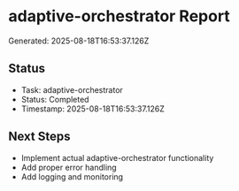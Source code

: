 # adaptive-orchestrator Report

Generated: 2025-08-18T16:53:37.126Z

## Status
- Task: adaptive-orchestrator
- Status: Completed
- Timestamp: 2025-08-18T16:53:37.126Z

## Next Steps
- Implement actual adaptive-orchestrator functionality
- Add proper error handling
- Add logging and monitoring
